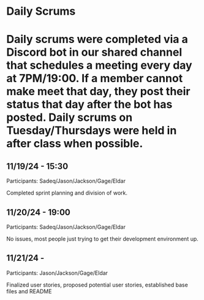 # Daily Scrums

# Daily scrums were completed via a Discord bot in our shared channel that schedules a meeting every day at 7PM/19:00. If a member cannot make meet that day, they post their status that day after the bot has posted. Daily scrums on Tuesday/Thursdays were held in after class when possible. 

## 11/19/24 - 15:30

Participants: Sadeq/Jason/Jackson/Gage/Eldar

Completed sprint planning and division of work. 

## 11/20/24 - 19:00

Participants: Sadeq/Jason/Jackson/Gage/Eldar

No issues, most people just trying to get their development environment up. 

## 11/21/24 - 

Participants: Jason/Jackson/Gage/Eldar

Finalized user stories, proposed potential user stories, established base files and README

